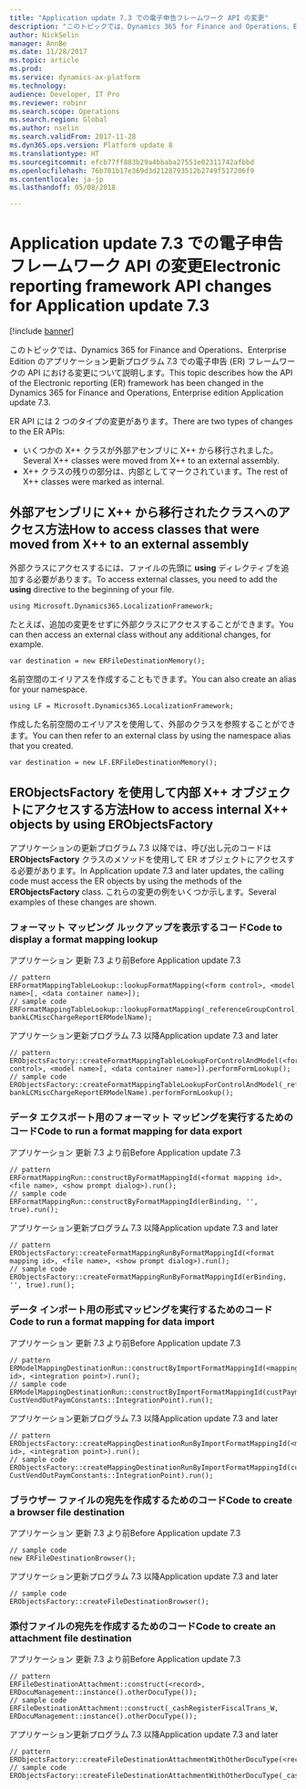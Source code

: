 ```yaml
---
title: "Application update 7.3 での電子申告フレームワーク API の変更"
description: "このトピックでは、Dynamics 365 for Finance and Operations、Enterprise Edition のアプリケーション更新プログラム 7.3 での電子申告 (ER) フレームワークの API における変更について説明します。"
author: NickSelin
manager: AnnBe
ms.date: 11/28/2017
ms.topic: article
ms.prod: 
ms.service: dynamics-ax-platform
ms.technology: 
audience: Developer, IT Pro
ms.reviewer: robinr
ms.search.scope: Operations
ms.search.region: Global
ms.author: nselin
ms.search.validFrom: 2017-11-28
ms.dyn365.ops.version: Platform update 8
ms.translationtype: HT
ms.sourcegitcommit: efcb77ff883b29a4bbaba27551e02311742afbbd
ms.openlocfilehash: 76b701b17e369d3d2128793512b2749f517206f9
ms.contentlocale: ja-jp
ms.lasthandoff: 05/08/2018

---
```


# <a name="electronic-reporting-framework-api-changes-for-application-update-73"></a><span data-ttu-id="d7577-103">Application update 7.3 での電子申告フレームワーク API の変更</span><span class="sxs-lookup"><span data-stu-id="d7577-103">Electronic reporting framework API changes for Application update 7.3</span></span>

[!include [banner](../includes/banner.md)]

<span data-ttu-id="d7577-104">このトピックでは、Dynamics 365 for Finance and Operations、Enterprise Edition のアプリケーション更新プログラム 7.3 での電子申告 (ER) フレームワークの API における変更について説明します。</span><span class="sxs-lookup"><span data-stu-id="d7577-104">This topic describes how the API of the Electronic reporting (ER) framework has been changed in the Dynamics 365 for Finance and Operations, Enterprise edition Application update 7.3.</span></span>

<span data-ttu-id="d7577-105">ER API には 2 つのタイプの変更があります。</span><span class="sxs-lookup"><span data-stu-id="d7577-105">There are two types of changes to the ER APIs:</span></span>
- <span data-ttu-id="d7577-106">いくつかの X++ クラスが外部アセンブリに X++ から移行されました。</span><span class="sxs-lookup"><span data-stu-id="d7577-106">Several X++ classes were moved from X++ to an external assembly.</span></span>
- <span data-ttu-id="d7577-107">X++ クラスの残りの部分は、内部としてマークされています。</span><span class="sxs-lookup"><span data-stu-id="d7577-107">The rest of X++ classes were marked as internal.</span></span>

## <a name="how-to-access-classes-that-were-moved-from-x-to-an-external-assembly"></a><span data-ttu-id="d7577-108">外部アセンブリに X++ から移行されたクラスへのアクセス方法</span><span class="sxs-lookup"><span data-stu-id="d7577-108">How to access classes that were moved from X++ to an external assembly</span></span>

<span data-ttu-id="d7577-109">外部クラスにアクセスするには、ファイルの先頭に **using** ディレクティブを追加する必要があります。</span><span class="sxs-lookup"><span data-stu-id="d7577-109">To access external classes, you need to add the **using** directive to the beginning of your file.</span></span>

    using Microsoft.Dynamics365.LocalizationFramework;

<span data-ttu-id="d7577-110">たとえば、追加の変更をせずに外部クラスにアクセスすることができます。</span><span class="sxs-lookup"><span data-stu-id="d7577-110">You can then access an external class without any additional changes, for example.</span></span>

    var destination = new ERFileDestinationMemory();

<span data-ttu-id="d7577-111">名前空間のエイリアスを作成することもできます。</span><span class="sxs-lookup"><span data-stu-id="d7577-111">You can also create an alias for your namespace.</span></span>

    using LF = Microsoft.Dynamics365.LocalizationFramework;

<span data-ttu-id="d7577-112">作成した名前空間のエイリアスを使用して、外部のクラスを参照することができます。</span><span class="sxs-lookup"><span data-stu-id="d7577-112">You can then refer to an external class by using the namespace alias that you created.</span></span>

    var destination = new LF.ERFileDestinationMemory();

## <a name="how-to-access-internal-x-objects-by-using-erobjectsfactory"></a><span data-ttu-id="d7577-113">ERObjectsFactory を使用して内部 X++ オブジェクトにアクセスする方法</span><span class="sxs-lookup"><span data-stu-id="d7577-113">How to access internal X++ objects by using ERObjectsFactory</span></span>

<span data-ttu-id="d7577-114">アプリケーションの更新プログラム 7.3 以降では、呼び出し元のコードは **ERObjectsFactory** クラスのメソッドを使用して ER オブジェクトにアクセスする必要があります。</span><span class="sxs-lookup"><span data-stu-id="d7577-114">In Application update 7.3 and later updates, the calling code must access the ER objects by using the methods of the **ERObjectsFactory** class.</span></span> <span data-ttu-id="d7577-115">これらの変更の例をいくつか示します。</span><span class="sxs-lookup"><span data-stu-id="d7577-115">Several examples of these changes are shown.</span></span>

### <a name="code-to-display-a-format-mapping-lookup"></a><span data-ttu-id="d7577-116">フォーマット マッピング ルックアップを表示するコード</span><span class="sxs-lookup"><span data-stu-id="d7577-116">Code to display a format mapping lookup</span></span>

<span data-ttu-id="d7577-117">アプリケーション 更新 7.3 より前</span><span class="sxs-lookup"><span data-stu-id="d7577-117">Before Application update 7.3</span></span>

    // pattern
    ERFormatMappingTableLookup::lookupFormatMapping(<form control>, <model name>[, <data container name>]);
    // sample code
    ERFormatMappingTableLookup::lookupFormatMapping(_referenceGroupControl, bankLCMiscChargeReportERModelName);

<span data-ttu-id="d7577-118">アプリケーション更新プログラム 7.3 以降</span><span class="sxs-lookup"><span data-stu-id="d7577-118">Application update 7.3 and later</span></span>

    // pattern
    ERObjectsFactory::createFormatMappingTableLookupForControlAndModel(<form control>, <model name>[, <data container name>]).performFormLookup();
    // sample code
    ERObjectsFactory::createFormatMappingTableLookupForControlAndModel(_referenceGroupControl, bankLCMiscChargeReportERModelName).performFormLookup();

### <a name="code-to-run-a-format-mapping-for-data-export"></a><span data-ttu-id="d7577-119">データ エクスポート用のフォーマット マッピングを実行するためのコード</span><span class="sxs-lookup"><span data-stu-id="d7577-119">Code to run a format mapping for data export</span></span>

<span data-ttu-id="d7577-120">アプリケーション 更新 7.3 より前</span><span class="sxs-lookup"><span data-stu-id="d7577-120">Before Application update 7.3</span></span>

    // pattern
    ERFormatMappingRun::constructByFormatMappingId(<format mapping id>, <file name>, <show prompt dialog>).run();
    // sample code
    ERFormatMappingRun::constructByFormatMappingId(erBinding, '', true).run();

<span data-ttu-id="d7577-121">アプリケーション更新プログラム 7.3 以降</span><span class="sxs-lookup"><span data-stu-id="d7577-121">Application update 7.3 and later</span></span>

    // pattern
    ERObjectsFactory::createFormatMappingRunByFormatMappingId(<format mapping id>, <file name>, <show prompt dialog>).run();
    // sample code
    ERObjectsFactory::createFormatMappingRunByFormatMappingId(erBinding, '', true).run();

### <a name="code-to-run-a-format-mapping-for-data-import"></a><span data-ttu-id="d7577-122">データ インポート用の形式マッピングを実行するためのコード</span><span class="sxs-lookup"><span data-stu-id="d7577-122">Code to run a format mapping for data import</span></span>

<span data-ttu-id="d7577-123">アプリケーション 更新 7.3 より前</span><span class="sxs-lookup"><span data-stu-id="d7577-123">Before Application update 7.3</span></span>

    // pattern
    ERModelMappingDestinationRun::constructByImportFormatMappingId(<mapping id>, <integration point>).run();
    // sample code
    ERModelMappingDestinationRun::constructByImportFormatMappingId(custPaymModeTable.ERModelMappingTable, CustVendOutPaymConstants::IntegrationPoint).run();

<span data-ttu-id="d7577-124">アプリケーション更新プログラム 7.3 以降</span><span class="sxs-lookup"><span data-stu-id="d7577-124">Application update 7.3 and later</span></span>

    // pattern
    ERObjectsFactory::createMappingDestinationRunByImportFormatMappingId(<mapping id>, <integration point>).run();
    // sample code
    ERObjectsFactory::createMappingDestinationRunByImportFormatMappingId(custPaymModeTable.ERModelMappingTable, CustVendOutPaymConstants::IntegrationPoint).run();

### <a name="code-to-create-a-browser-file-destination"></a><span data-ttu-id="d7577-125">ブラウザー ファイルの宛先を作成するためのコード</span><span class="sxs-lookup"><span data-stu-id="d7577-125">Code to create a browser file destination</span></span>

<span data-ttu-id="d7577-126">アプリケーション 更新 7.3 より前</span><span class="sxs-lookup"><span data-stu-id="d7577-126">Before Application update 7.3</span></span>

    // sample code
    new ERFileDestinationBrowser();

<span data-ttu-id="d7577-127">アプリケーション更新プログラム 7.3 以降</span><span class="sxs-lookup"><span data-stu-id="d7577-127">Application update 7.3 and later</span></span>

    // sample code
    ERObjectsFactory::createFileDestinationBrowser();

### <a name="code-to-create-an-attachment-file-destination"></a><span data-ttu-id="d7577-128">添付ファイルの宛先を作成するためのコード</span><span class="sxs-lookup"><span data-stu-id="d7577-128">Code to create an attachment file destination</span></span>

<span data-ttu-id="d7577-129">アプリケーション 更新 7.3 より前</span><span class="sxs-lookup"><span data-stu-id="d7577-129">Before Application update 7.3</span></span>

    // pattern
    ERFileDestinationAttachment::construct(<record>, ERDocuManagement::instance().otherDocuType());
    // sample code
    ERFileDestinationAttachment::construct(_cashRegisterFiscalTrans_W, ERDocuManagement::instance().otherDocuType());

<span data-ttu-id="d7577-130">アプリケーション更新プログラム 7.3 以降</span><span class="sxs-lookup"><span data-stu-id="d7577-130">Application update 7.3 and later</span></span>

    // pattern
    ERObjectsFactory::createFileDestinationAttachmentWithOtherDocuType(<record>);
    // sample code
    ERObjectsFactory::createFileDestinationAttachmentWithOtherDocuType(_cashRegisterFiscalTrans_W);

